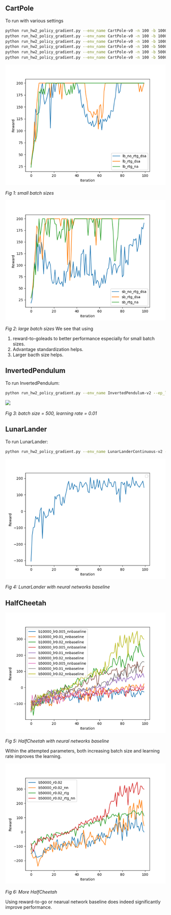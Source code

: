 ## CartPole
To run with various settings
```bash
python run_hw2_policy_gradient.py --env_name CartPole-v0 -n 100 -b 1000 -dsa --exp_name sb_no_rtg_dsa
python run_hw2_policy_gradient.py --env_name CartPole-v0 -n 100 -b 1000 -rtg -dsa --exp_name sb_rtg_dsa
python run_hw2_policy_gradient.py --env_name CartPole-v0 -n 100 -b 1000 -rtg --exp_name sb_rtg_na
python run_hw2_policy_gradient.py --env_name CartPole-v0 -n 100 -b 5000 -dsa --exp_name lb_no_rtg_dsa
python run_hw2_policy_gradient.py --env_name CartPole-v0 -n 100 -b 5000 -rtg -dsa --exp_name lb_rtg_dsa
python run_hw2_policy_gradient.py --env_name CartPole-v0 -n 100 -b 5000 -rtg --exp_name lb_rtg_na
```
![](sb.png)

*Fig 1: small batch sizes*

![](lb.png)

*Fig 2: large batch sizes*
We see that using 
1. reward-to-goleads to better performance especially for small batch sizes.
2. Advantage standardization helps.
3. Larger bacth size helps.

## InvertedPendulum
To run InvertedPendulum:
```bash
python run_hw2_policy_gradient.py --env_name InvertedPendulum-v2 --ep_len 1000 --discount 0.9 -n 100 -l 2 -s 64 -b 500 -lr 1e-2 -rtg --exp_name inverted_pendulum
```
![](inverted_pendulum.png)

*Fig 3: batch size = 500, learning rate = 0.01*

## LunarLander
To run LunarLander:
```bash
python run_hw2_policy_gradient.py --env_name LunarLanderContinuous-v2 --ep_len 1000 --discount 0.99 -n 100 -l 2 -s 64 -b 40000 -lr 0.005 -rtg --nn_baseline --exp_name ll_b40000_r0.005 --use_gpu
```
![](lunar_lander.png)

*Fig 4: LunarLander with neural networks baseline*

## HalfCheetah
![](half_cheetah_nnbaseline.png)

*Fig 5: HalfCheetah with neural networks baseline*

Within the attempted parameters, both increasing batch size and learning rate improves the learning.

![](half_cheetah.png)

*Fig 6: More HalfCheetah*

Using reward-to-go or nearual network baseline does indeed significantly improve performance.
